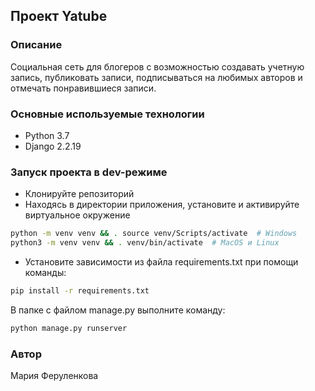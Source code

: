 ## Проект Yatube
### Описание
Социальная сеть для блогеров с возможностью создавать учетную запись, публиковать записи, подписываться на любимых авторов и отмечать понравившиеся записи.
### Основные используемые технологии
- Python 3.7
- Django 2.2.19
### Запуск проекта в dev-режиме
- Клонируйте репозиторий
- Находясь в директории приложения, установите и активируйте виртуальное окружение
```sh
python -m venv venv && . source venv/Scripts/activate  # Windows
python3 -m venv venv && . venv/bin/activate  # MacOS и Linux
```
- Установите зависимости из файла requirements.txt при помощи команды:
```sh
pip install -r requirements.txt
```
В папке с файлом manage.py выполните команду:
```sh
python manage.py runserver
```
### Автор
Мария Феруленкова
